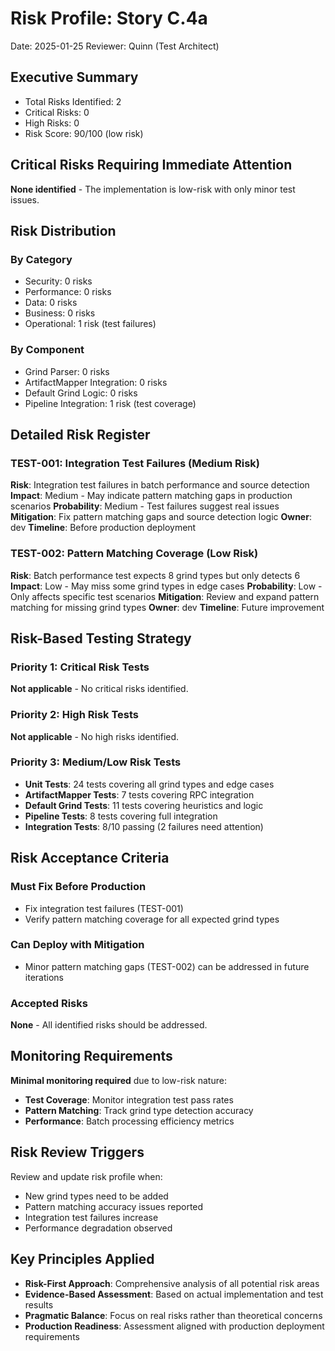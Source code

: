 # Risk Profile: Story C.4a

Date: 2025-01-25
Reviewer: Quinn (Test Architect)

## Executive Summary

- Total Risks Identified: 2
- Critical Risks: 0
- High Risks: 0
- Risk Score: 90/100 (low risk)

## Critical Risks Requiring Immediate Attention

**None identified** - The implementation is low-risk with only minor test issues.

## Risk Distribution

### By Category

- Security: 0 risks
- Performance: 0 risks  
- Data: 0 risks
- Business: 0 risks
- Operational: 1 risk (test failures)

### By Component

- Grind Parser: 0 risks
- ArtifactMapper Integration: 0 risks
- Default Grind Logic: 0 risks
- Pipeline Integration: 1 risk (test coverage)

## Detailed Risk Register

### TEST-001: Integration Test Failures (Medium Risk)

**Risk**: Integration test failures in batch performance and source detection
**Impact**: Medium - May indicate pattern matching gaps in production scenarios
**Probability**: Medium - Test failures suggest real issues
**Mitigation**: Fix pattern matching gaps and source detection logic
**Owner**: dev
**Timeline**: Before production deployment

### TEST-002: Pattern Matching Coverage (Low Risk)

**Risk**: Batch performance test expects 8 grind types but only detects 6
**Impact**: Low - May miss some grind types in edge cases
**Probability**: Low - Only affects specific test scenarios
**Mitigation**: Review and expand pattern matching for missing grind types
**Owner**: dev
**Timeline**: Future improvement

## Risk-Based Testing Strategy

### Priority 1: Critical Risk Tests

**Not applicable** - No critical risks identified.

### Priority 2: High Risk Tests

**Not applicable** - No high risks identified.

### Priority 3: Medium/Low Risk Tests

- **Unit Tests**: 24 tests covering all grind types and edge cases
- **ArtifactMapper Tests**: 7 tests covering RPC integration
- **Default Grind Tests**: 11 tests covering heuristics and logic
- **Pipeline Tests**: 8 tests covering full integration
- **Integration Tests**: 8/10 passing (2 failures need attention)

## Risk Acceptance Criteria

### Must Fix Before Production

- Fix integration test failures (TEST-001)
- Verify pattern matching coverage for all expected grind types

### Can Deploy with Mitigation

- Minor pattern matching gaps (TEST-002) can be addressed in future iterations

### Accepted Risks

**None** - All identified risks should be addressed.

## Monitoring Requirements

**Minimal monitoring required** due to low-risk nature:

- **Test Coverage**: Monitor integration test pass rates
- **Pattern Matching**: Track grind type detection accuracy
- **Performance**: Batch processing efficiency metrics

## Risk Review Triggers

Review and update risk profile when:

- New grind types need to be added
- Pattern matching accuracy issues reported
- Integration test failures increase
- Performance degradation observed

## Key Principles Applied

- **Risk-First Approach**: Comprehensive analysis of all potential risk areas
- **Evidence-Based Assessment**: Based on actual implementation and test results
- **Pragmatic Balance**: Focus on real risks rather than theoretical concerns
- **Production Readiness**: Assessment aligned with production deployment requirements

